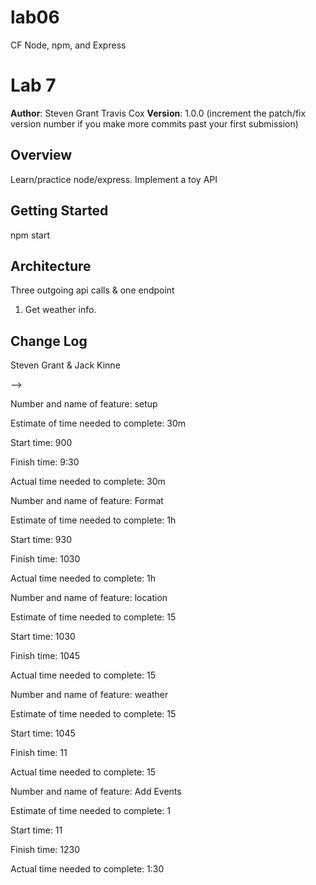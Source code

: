 # lab06
CF Node, npm, and Express

# Lab 7

**Author**: Steven Grant Travis Cox 
**Version**: 1.0.0 (increment the patch/fix version number if you make more commits past your first submission)

## Overview
<!-- Provide a high level overview of what this application is and why you are building it, beyond the fact that it's an assignment for this class. (i.e. What's your problem domain?) -->
Learn/practice node/express. Implement a toy API

## Getting Started
<!-- What are the steps that a user must take in order to build this app on their own machine and get it running? -->
npm start
## Architecture
<!-- Provide a detailed description of the application design. What technologies (languages, libraries, etc) you're using, and any other relevant design information. -->
Three outgoing api calls & one endpoint
1) Get weather info.
## Change Log
<!-- Use this area to document the iterative changes made to your application as each feature is successfully implemented. Use time stamps. Here's an examples:

01-01-2001 4:59pm - Application now has a fully-functional express server, with a GET route for the location resource.

## Credits and Collaborations
<!-- Give credit (and a link) to other people or resources that helped you build this application. -->
Steven Grant & Jack Kinne

-->



Number and name of feature: setup

Estimate of time needed to complete: 30m

Start time: 900

Finish time: 9:30

Actual time needed to complete: 30m


Number and name of feature: Format

Estimate of time needed to complete: 1h

Start time: 930

Finish time: 1030

Actual time needed to complete: 1h

Number and name of feature: location

Estimate of time needed to complete: 15

Start time: 1030

Finish time: 1045

Actual time needed to complete: 15

Number and name of feature: weather

Estimate of time needed to complete: 15

Start time: 1045

Finish time: 11

Actual time needed to complete: 15


Number and name of feature: Add Events 

Estimate of time needed to complete: 1

Start time: 11

Finish time: 1230

Actual time needed to complete: 1:30
